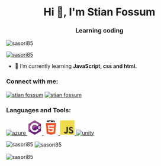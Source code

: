 <h1 align="center">Hi 👋, I'm Stian Fossum</h1>
<h3 align="center">Learning coding</h3>

<p align="left"> <img src="https://komarev.com/ghpvc/?username=sasori85&label=Profile%20views&color=0e75b6&style=flat" alt="sasori85" /> </p>

<p align="left"> <a href="https://github.com/ryo-ma/github-profile-trophy"><img src="https://github-profile-trophy.vercel.app/?username=sasori85" alt="sasori85" /></a> </p>

- 🌱 I’m currently learning **JavaScript, css and html.**

<h3 align="left">Connect with me:</h3>
<p align="left">
<a href="https://linkedin.com/in/stian fossum" target="blank"><img align="center" src="https://raw.githubusercontent.com/rahuldkjain/github-profile-readme-generator/master/src/images/icons/Social/linked-in-alt.svg" alt="stian fossum" height="30" width="40" /></a>
<a href="https://instagram.com/stian fossum" target="blank"><img align="center" src="https://raw.githubusercontent.com/rahuldkjain/github-profile-readme-generator/master/src/images/icons/Social/instagram.svg" alt="stian fossum" height="30" width="40" /></a>
</p>

<h3 align="left">Languages and Tools:</h3>
<p align="left"> <a href="https://azure.microsoft.com/en-in/" target="_blank" rel="noreferrer"> <img src="https://www.vectorlogo.zone/logos/microsoft_azure/microsoft_azure-icon.svg" alt="azure" width="40" height="40"/> </a> <a href="https://www.w3schools.com/cs/" target="_blank" rel="noreferrer"> <img src="https://raw.githubusercontent.com/devicons/devicon/master/icons/csharp/csharp-original.svg" alt="csharp" width="40" height="40"/> </a> <a href="https://www.w3.org/html/" target="_blank" rel="noreferrer"> <img src="https://raw.githubusercontent.com/devicons/devicon/master/icons/html5/html5-original-wordmark.svg" alt="html5" width="40" height="40"/> </a> <a href="https://developer.mozilla.org/en-US/docs/Web/JavaScript" target="_blank" rel="noreferrer"> <img src="https://raw.githubusercontent.com/devicons/devicon/master/icons/javascript/javascript-original.svg" alt="javascript" width="40" height="40"/> </a> <a href="https://unity.com/" target="_blank" rel="noreferrer"> <img src="https://www.vectorlogo.zone/logos/unity3d/unity3d-icon.svg" alt="unity" width="40" height="40"/> </a> </p>

<p><img align="left" src="https://github-readme-stats.vercel.app/api/top-langs?username=sasori85&show_icons=true&locale=en&layout=compact" alt="sasori85" /></p>

<p>&nbsp;<img align="center" src="https://github-readme-stats.vercel.app/api?username=sasori85&show_icons=true&locale=en" alt="sasori85" /></p>

<p><img align="center" src="https://github-readme-streak-stats.herokuapp.com/?user=sasori85&" alt="sasori85" /></p>

